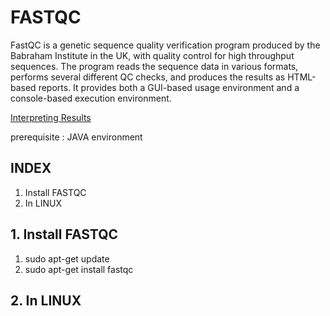 # FASTQC
FastQC is a genetic sequence quality verification program produced by the Babraham Institute in the UK, with quality control for high throughput sequences. The program reads the sequence data in various formats, performs several different QC checks, and produces the results as HTML-based reports. It provides both a GUI-based usage environment and a console-based execution environment.

[Interpreting Results](https://m.blog.naver.com/PostView.naver?isHttpsRedirect=true&blogId=neoyoung78&logNo=80210587296)

prerequisite : JAVA environment

## INDEX
1. Install FASTQC
2. In LINUX

## 1. Install FASTQC
  1) sudo apt-get update
  2) sudo apt-get install fastqc

## 2. In LINUX
